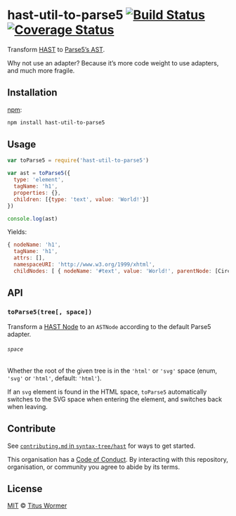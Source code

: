 # hast-util-to-parse5 [![Build Status][travis-badge]][travis] [![Coverage Status][codecov-badge]][codecov]

Transform [HAST][] to [Parse5’s AST][ast].

Why not use an adapter?  Because it’s more code weight to use adapters,
and much more fragile.

## Installation

[npm][]:

```bash
npm install hast-util-to-parse5
```

## Usage

```javascript
var toParse5 = require('hast-util-to-parse5')

var ast = toParse5({
  type: 'element',
  tagName: 'h1',
  properties: {},
  children: [{type: 'text', value: 'World!'}]
})

console.log(ast)
```

Yields:

```js
{ nodeName: 'h1',
  tagName: 'h1',
  attrs: [],
  namespaceURI: 'http://www.w3.org/1999/xhtml',
  childNodes: [ { nodeName: '#text', value: 'World!', parentNode: [Circular] } ] }
```

## API

### `toParse5(tree[, space])`

Transform a [HAST Node][node] to an `ASTNode` according to the default
Parse5 adapter.

###### `space`

Whether the root of the given tree is in the `'html'` or `'svg'` space (enum,
`'svg'` or `'html'`, default: `'html'`).

If an `svg` element is found in the HTML space, `toParse5` automatically
switches to the SVG space when entering the element, and switches back when
leaving.

## Contribute

See [`contributing.md` in `syntax-tree/hast`][contributing] for ways to get
started.

This organisation has a [Code of Conduct][coc].  By interacting with this
repository, organisation, or community you agree to abide by its terms.

## License

[MIT][license] © [Titus Wormer][author]

<!-- Definitions -->

[travis-badge]: https://img.shields.io/travis/syntax-tree/hast-util-to-parse5.svg

[travis]: https://travis-ci.org/syntax-tree/hast-util-to-parse5

[codecov-badge]: https://img.shields.io/codecov/c/github/syntax-tree/hast-util-to-parse5.svg

[codecov]: https://codecov.io/github/syntax-tree/hast-util-to-parse5

[npm]: https://docs.npmjs.com/cli/install

[license]: LICENSE

[author]: http://wooorm.com

[hast]: https://github.com/syntax-tree/hast

[ast]: https://github.com/inikulin/parse5/wiki/Documentation

[node]: https://github.com/syntax-tree/hast#ast

[contributing]: https://github.com/syntax-tree/hast/blob/master/contributing.md

[coc]: https://github.com/syntax-tree/hast/blob/master/code-of-conduct.md
